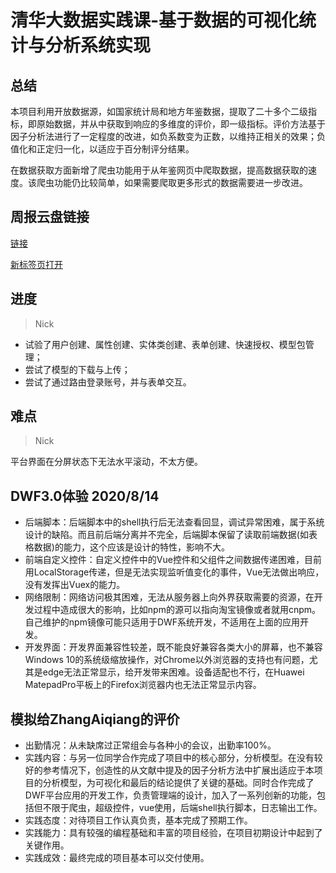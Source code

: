 # 清华大数据实践课-基于数据的可视化统计与分析系统实现
## 总结
本项目利用开放数据源，如国家统计局和地方年鉴数据，提取了二十多个二级指标，即原始数据，并从中获取到响应的多维度的评价，即一级指标。评价方法基于因子分析法进行了一定程度的改进，如负系数变为正数，以维持正相关的效果；负值化和正定归一化，以适应于百分制评分结果。

在数据获取方面新增了爬虫功能用于从年鉴网页中爬取数据，提高数据获取的速度。该爬虫功能仍比较简单，如果需要爬取更多形式的数据需要进一步改进。
## 周报云盘链接
[链接](https://cloud.tsinghua.edu.cn/d/55c390b9538d48679617/)

<a href="https://cloud.tsinghua.edu.cn/d/55c390b9538d48679617/" target="_blank">新标签页打开</a>
## 进度
> Nick
+ 试验了用户创建、属性创建、实体类创建、表单创建、快速授权、模型包管理；
+ 尝试了模型的下载与上传；
+ 尝试了通过路由登录账号，并与表单交互。

## 难点
> Nick

平台界面在分屏状态下无法水平滚动，不太方便。
## DWF3.0体验 2020/8/14
+ 后端脚本：后端脚本中的shell执行后无法查看回显，调试异常困难，属于系统设计的缺陷。而且前后端分离并不完全，后端脚本保留了读取前端数据(如表格数据)的能力，这个应该是设计的特性，影响不大。
+ 前端自定义控件：自定义控件中的Vue控件和父组件之间数据传递困难，目前用LocalStorage传递，但是无法实现监听值变化的事件，Vue无法做出响应，没有发挥出Vuex的能力。
+ 网络限制：网络访问极其困难，无法从服务器上向外界获取需要的资源，在开发过程中造成很大的影响，比如npm的源可以指向淘宝镜像或者就用cnpm。自己维护的npm镜像可能只适用于DWF系统开发，不适用在上面的应用开发。
+ 开发界面：开发界面兼容性较差，既不能良好兼容各类大小的屏幕，也不兼容Windows 10的系统级缩放操作，对Chrome以外浏览器的支持也有问题，尤其是edge无法正常显示，给开发带来困难。设备适配也不行，在Huawei MatepadPro平板上的Firefox浏览器内也无法正常显示内容。

## 模拟给ZhangAiqiang的评价
+ 出勤情况：从未缺席过正常组会与各种小的会议，出勤率100%。
+ 实践内容：与另一位同学合作完成了项目中的核心部分，分析模型。在没有较好的参考情况下，创造性的从文献中提及的因子分析方法中扩展出适应于本项目的分析模型，为可视化和最后的结论提供了关键的基础。同时合作完成了DWF平台应用的开发工作，负责管理端的设计，加入了一系列创新的功能，包括但不限于爬虫，超级控件，vue使用，后端shell执行脚本，日志输出工作。
+ 实践态度：对待项目工作认真负责，基本完成了预期工作。
+ 实践能力：具有较强的编程基础和丰富的项目经验，在项目初期设计中起到了关键作用。
+ 实践成效：最终完成的项目基本可以交付使用。
